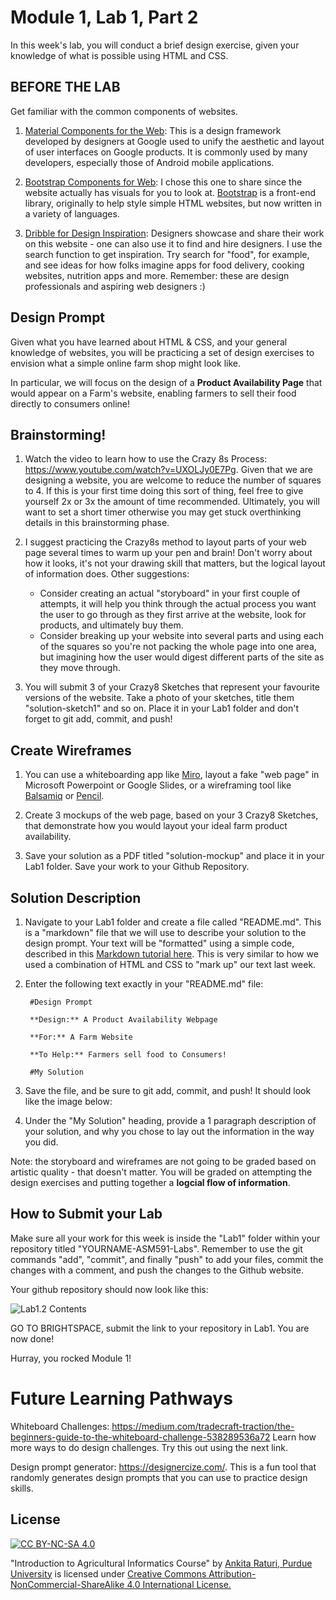 # Module 1, Lab 1, Part 2

<!-- By this point you should have a github repository titled "YOURNAME-ASM591-Labs", containing one folder titled "Lab1", inside which there are 2 files (profile.html, styles.css) and one folder (img) containing any images. The image below shows the contents of my example lab1 repository!

	![Lab1](img/lab1-contents.png) -->

In this week's lab, you will conduct a brief design exercise, given your knowledge of what is possible using HTML and CSS.

## BEFORE THE LAB

Get familiar with the common components of websites. 

1. [Material Components for the Web](https://material.io/components?platform=web): This is a design framework developed by designers at Google used to unify the aesthetic and layout of user interfaces on Google products. It is commonly used by many developers, especially those of Android mobile applications.

2. [Bootstrap Components for Web](https://react-bootstrap.github.io/components/alerts): I chose this one to share since the website actually has visuals for you to look at. [Bootstrap](https://getbootstrap.com/) is a front-end library, originally to help style simple HTML websites, but now written in a variety of languages.

3. [Dribble for Design Inspiration](https://dribbble.com/search): Designers showcase and share their work on this website - one can also use it to find and hire designers. I use the search function to get inspiration. Try search for "food", for example, and see ideas for how folks imagine apps for food delivery, cooking websites, nutrition apps and more. Remember: these are design professionals and aspiring web designers :)


<!-- ## Lab Content Here -->

## Design Prompt
Given what you have learned about HTML & CSS, and your general knowledge of websites, you will be practicing a set of design exercises to envision what a simple online farm shop might look like.

In particular, we will focus on the design of a **Product Availability Page** that would appear on a Farm's website, enabling farmers to sell their food directly to consumers online!

## Brainstorming!

1. Watch the video to learn how to use the Crazy 8s Process: https://www.youtube.com/watch?v=UXOLJy0E7Pg. Given that we are designing a website, you are welcome to reduce the number of squares to 4. If this is your first time doing this sort of thing, feel free to give yourself 2x or 3x the amount of time recommended. Ultimately, you will want to set a short timer otherwise you may get stuck overthinking details in this brainstorming phase.

2. I suggest practicing the Crazy8s method to layout parts of your web page several times to warm up your pen and brain! Don't worry about how it looks, it's not your drawing skill that matters, but the logical layout of information does. Other suggestions:
	- Consider creating an actual "storyboard" in your first couple of attempts, it will help you think through the actual process you want the user to go through as they first arrive at the website, look for products, and ultimately buy them.
	- Consider breaking up your website into several parts and using each of the squares so you're not packing the whole page into one area, but imagining how the user would digest different parts of the site as they move through.

3. You will submit 3 of your Crazy8 Sketches that represent your favourite versions of the website. Take a photo of your sketches, title them "solution-sketch1" and so on. Place it in your Lab1 folder and don't forget to git add, commit, and push!


## Create Wireframes
1. You can use a whiteboarding app like [Miro](miro.com/), layout a fake "web page" in Microsoft Powerpoint or Google Slides, or a wireframing tool like [Balsamiq](https://balsamiq.com/) or [Pencil](https://pencil.evolus.vn/).

2. Create 3 mockups of the web page, based on your 3 Crazy8 Sketches, that demonstrate how you would layout your ideal farm product availability.

3. Save your solution as a PDF titled "solution-mockup" and place it in your Lab1 folder. Save your work to your Github Repository.

## Solution Description
1. Navigate to your Lab1 folder and create a file called "README.md". This is a "markdown" file that we will use to describe your solution to the design prompt. Your text will be "formatted" using a simple code, described in this [Markdown tutorial here](https://guides.github.com/features/mastering-markdown/). This is very similar to how we used a combination of HTML and CSS to "mark up" our text last week.

2. Enter the following text exactly in your "README.md" file:
		
		#Design Prompt

		**Design:** A Product Availability Webpage

		**For:** A Farm Website

		**To Help:** Farmers sell food to Consumers!

		#My Solution

3. Save the file, and be sure to git add, commit, and push! It should look like the image below:


4. Under the "My Solution" heading, provide a 1 paragraph description of your solution, and why you chose to lay out the information in the way you did.

Note: the storyboard and wireframes are not going to be graded based on artistic quality - that doesn't matter. You will be graded on attempting the design exercises and putting together a **logcial flow of information**.

## How to Submit your Lab
Make sure all your work for this week is inside the "Lab1" folder within your repository titled "YOURNAME-ASM591-Labs". Remember to use the git commands "add", "commit", and finally "push" to add your files, commit the changes with a comment, and push the changes to the Github website.

Your github repository should now look like this:

![Lab1.2 Contents](img/lab1.2-contents.png)

GO TO BRIGHTSPACE, submit the link to your repository in Lab1. You are now done! 

Hurray, you rocked Module 1!


# Future Learning Pathways
Whiteboard Challenges: https://medium.com/tradecraft-traction/the-beginners-guide-to-the-whiteboard-challenge-538289536a72 Learn how more ways to do design challenges. Try this out using the next link.

Design prompt generator: https://designercize.com/. This is a fun tool that randomly generates design prompts that you can use to practice design skills.



## License
[![CC BY-NC-SA 4.0][cc-by-nc-sa-shield]][cc-by-nc-sa]

<!-- This work is licensed under a
[Creative Commons Attribution-NonCommercial-ShareAlike 4.0 International License][cc-by-nc-sa].

[![CC BY-NC-SA 4.0][cc-by-nc-sa-image]][cc-by-nc-sa] -->

[cc-by-nc-sa]: http://creativecommons.org/licenses/by-nc-sa/4.0/
[cc-by-nc-sa-image]: https://licensebuttons.net/l/by-nc-sa/4.0/88x31.png
[cc-by-nc-sa-shield]: https://img.shields.io/badge/License-CC%20BY--NC--SA%204.0-lightgrey.svg

  "Introduction to Agricultural Informatics Course" by [Ankita Raturi, Purdue University](https://github.com/ag-informatics/ag-informatics-course) is licensed under [Creative Commons Attribution-NonCommercial-ShareAlike 4.0 International License.](http://creativecommons.org/licenses/by-nc-sa/4.0/)
